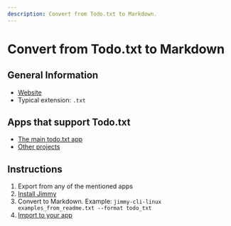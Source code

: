 ```yaml
---
description: Convert from Todo.txt to Markdown.
---
```


# Convert from Todo.txt to Markdown

## General Information

- [Website](http://todotxt.org/)
- Typical extension: `.txt`

## Apps that support Todo.txt

- [The main todo.txt app](https://github.com/todotxt/todo.txt-cli/releases)
- [Other projects](https://github.com/todotxt/todo.txt-cli/wiki/Other-Todo.txt-Projects)

## Instructions

1. Export from any of the mentioned apps
2. [Install Jimmy](../index.md#installation)
3. Convert to Markdown. Example: `jimmy-cli-linux examples_from_readme.txt --format todo_txt`
4. [Import to your app](../import_instructions.md)
